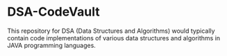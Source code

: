 # DSA-CodeVault
This repository for DSA (Data Structures and Algorithms) would typically contain code implementations of various data structures and algorithms in JAVA programming languages.
